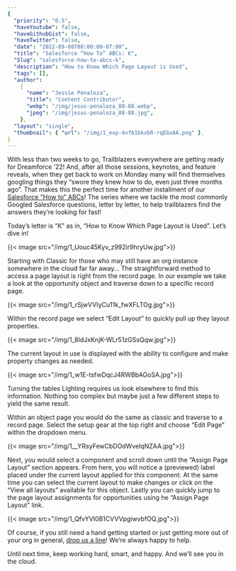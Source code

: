 ```yaml
---
{
  "priority": "0.5",
  "haveYoutube": false,
  "haveGithubGist": false,
  "haveTwitter": false,
  "date": "2022-09-08T08:00:00-07:00",
  "title": "Salesforce “How To” ABCs: K",
  "Slug": "salesforce-how-to-abcs-k",
  "description": "How to Know Which Page Layout is Used",
  "tags": [],
  "author":
    {
      "name": "Jessie Penaloza",
      "title": "Content Contributor",
      "webp": "/img/jesus-penaloza_88-88.webp",
      "jpeg": "/img/jesus-penaloza_88-88.jpg",
    },
  "layout": "single",
  "thumbnail": { "url": "/img/1_exp-4vf61bkxbR-rqEGxAA.png" },
}
---
```


With less than two weeks to go, Trailblazers everywhere are getting ready for Dreamforce ’22! And, after all those sessions, keynotes, and feature reveals, when they get back to work on Monday many will find themselves googling things they “swore they knew how to do, even just three months ago”. That makes this the perfect time for another installment of our [Salesforce “How to” ABCs](https://medium.com/creme-de-la-crm/tagged/salesforce-how-to-abcs)! The series where we tackle the most commonly Googled Salesforce questions, letter by letter, to help trailblazers find the answers they’re looking for fast!

Today’s letter is “K” as in, “How to Know Which Page Layout is Used”. Let’s dive in!

{{< image src="/img/1_Uouc45Kyv_z992ir9hryUw.jpg">}}

Starting with Classic for those who may still have an org instance somewhere in the cloud far far away... The straightforward method to access a page layout is right from the record page. In our example we take a look at the opportunity object and traverse down to a specific record page.

{{< image src="/img/1_rSjwVVIyCu11k_fwXFLTOg.jpg">}}

Within the record page we select “Edit Layout” to quickly pull up they layout properties.

{{< image src="/img/1_8IdJxKnjK-WLr51zGSsQqw.jpg">}}

The current layout in use is displayed with the ability to configure and make property changes as needed.

{{< image src="/img/1_w1E-tsfwDqcJ4RWBbAGoSA.jpg">}}

Turning the tables Lighting requires us look elsewhere to find this information. Nothing too complex but maybe just a few different steps to yield the same result.

Within an object page you would do the same as classic and traverse to a record page. Select the setup gear at the top right and choose “Edit Page” within the dropdown menu.

{{< image src="/img/1__YRsyFewCbDOdWvelqNZAA.jpg">}}

Next, you would select a component and scroll down until the “Assign Page Layout” section appears. From here, you will notice a (previewed) label placed under the current layout applied for this component. At the same time you can select the current layout to make changes or click on the “View all layouts” available for this object. Lastly you can quickly jump to the page layout assignments for opportunities using he “Assign Page Layout” link.

{{< image src="/img/1_QfvYVI0B1CVVVpgiwvbfOQ.jpg">}}

Of course, if you still need a hand getting started or just getting more out of your org in general, [drop us a line](https://appexchange.salesforce.com/appxConsultingListingDetail?listingId=a0N30000001gF9jEAE)! We’re always happy to help.

Until next time, keep working hard, smart, and happy. And we’ll see you in the cloud.
